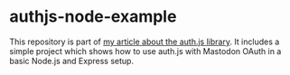 # authjs-node-example

This repository is part of [my article about the auth.js library](https://medium.com/@jibla/auth-js-exploration-1b6c27cf076f). It includes a simple project which shows how to use auth.js with Mastodon OAuth in a basic Node.js and Express setup.
